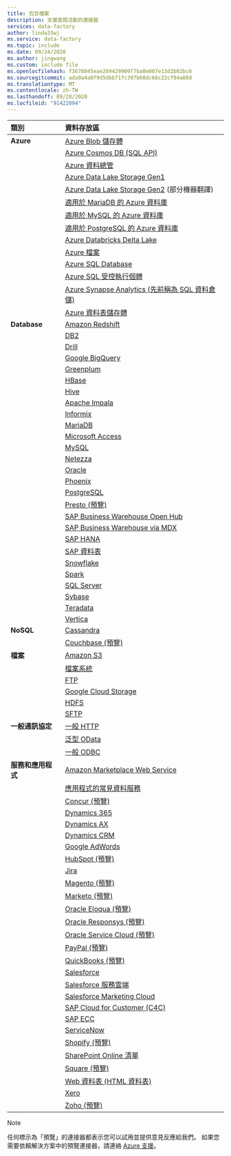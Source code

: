 ```yaml
---
title: 包含檔案
description: 支援查閱活動的連接器
services: data-factory
author: linda33wj
ms.service: data-factory
ms.topic: include
ms.date: 09/24/2020
ms.author: jingwang
ms.custom: include file
ms.openlocfilehash: f3678045eae269429909f7ba0e007e13d2b02bc6
ms.sourcegitcommit: ada9a4a0f9d5dbb71fc397b60dc66c22cf94a08d
ms.translationtype: MT
ms.contentlocale: zh-TW
ms.lasthandoff: 09/28/2020
ms.locfileid: "91422094"
---
```

| 類別 | 資料存放區 |
|:--- |:--- |
| **Azure** |[Azure Blob 儲存體](../articles/data-factory/connector-azure-blob-storage.md) |
| &nbsp; |[Azure Cosmos DB (SQL API)](../articles/data-factory/connector-azure-cosmos-db.md) |
| &nbsp; |[Azure 資料總管](../articles/data-factory/connector-azure-data-explorer.md) |
| &nbsp; |[Azure Data Lake Storage Gen1](../articles/data-factory/connector-azure-data-lake-store.md) |
| &nbsp; |[Azure Data Lake Storage Gen2](../articles/data-factory/connector-azure-data-lake-storage.md) \(部分機器翻譯\) |
| &nbsp; |[適用於 MariaDB 的 Azure 資料庫](../articles/data-factory/connector-azure-database-for-mariadb.md) |
| &nbsp; |[適用於 MySQL 的 Azure 資料庫](../articles/data-factory/connector-azure-database-for-mysql.md) |
| &nbsp; |[適用於 PostgreSQL 的 Azure 資料庫](../articles/data-factory/connector-azure-database-for-postgresql.md) |
| &nbsp; |[Azure Databricks Delta Lake](../articles/data-factory/connector-azure-databricks-delta-lake.md) |
| &nbsp; |[Azure 檔案](../articles/data-factory/connector-azure-file-storage.md) |
| &nbsp; |[Azure SQL Database](../articles/data-factory/connector-azure-sql-database.md) |
| &nbsp; |[Azure SQL 受控執行個體](../articles/azure-sql/managed-instance/sql-managed-instance-paas-overview.md) |
| &nbsp; |[Azure Synapse Analytics (先前稱為 SQL 資料倉儲)](../articles/data-factory/connector-azure-sql-data-warehouse.md) |
| &nbsp; |[Azure 資料表儲存體](../articles/data-factory/connector-azure-table-storage.md) |
| **Database** |[Amazon Redshift](../articles/data-factory/connector-amazon-redshift.md) |
| &nbsp; |[DB2](../articles/data-factory/connector-db2.md) |
| &nbsp; |[Drill](../articles/data-factory/connector-drill.md) |
| &nbsp; |[Google BigQuery](../articles/data-factory/connector-google-bigquery.md) |
| &nbsp; |[Greenplum](../articles/data-factory/connector-greenplum.md) |
| &nbsp; |[HBase](../articles/data-factory/connector-hbase.md) |
| &nbsp; |[Hive](../articles/data-factory/connector-hive.md) |
| &nbsp; |[Apache Impala](../articles/data-factory/connector-impala.md) |
| &nbsp; |[Informix](../articles/data-factory/connector-informix.md) 
| &nbsp; |[MariaDB](../articles/data-factory/connector-mariadb.md) |
| &nbsp; |[Microsoft Access](../articles/data-factory/connector-microsoft-access.md) |
| &nbsp; |[MySQL](../articles/data-factory/connector-mysql.md) |
| &nbsp; |[Netezza](../articles/data-factory/connector-netezza.md) |
| &nbsp; |[Oracle](../articles/data-factory/connector-oracle.md) |
| &nbsp; |[Phoenix](../articles/data-factory/connector-phoenix.md) |
| &nbsp; |[PostgreSQL](../articles/data-factory/connector-postgresql.md) 
| &nbsp; |[Presto (預覽)](../articles/data-factory/connector-presto.md) |
| &nbsp; |[SAP Business Warehouse Open Hub](../articles/data-factory/connector-sap-business-warehouse-open-hub.md) |
| &nbsp; |[SAP Business Warehouse via MDX](../articles/data-factory/connector-sap-business-warehouse.md) |
| &nbsp; |[SAP HANA](../articles/data-factory/connector-sap-hana.md) |
| &nbsp; |[SAP 資料表](../articles/data-factory/connector-sap-table.md) |
| &nbsp; |[Snowflake](../articles/data-factory/connector-snowflake.md) |
| &nbsp; |[Spark](../articles/data-factory/connector-spark.md) |
| &nbsp; |[SQL Server](../articles/data-factory/connector-sql-server.md) |
| &nbsp; |[Sybase](../articles/data-factory/connector-sybase.md) |
| &nbsp; |[Teradata](../articles/data-factory/connector-teradata.md) |
| &nbsp; |[Vertica](../articles/data-factory/connector-vertica.md) |
| **NoSQL** |[Cassandra](../articles/data-factory/connector-cassandra.md) |
| &nbsp; |[Couchbase (預覽)](../articles/data-factory/connector-couchbase.md) |
| **檔案** |[Amazon S3](../articles/data-factory/connector-amazon-simple-storage-service.md) |
| &nbsp; |[檔案系統](../articles/data-factory/connector-file-system.md) |
| &nbsp; |[FTP](../articles/data-factory/connector-ftp.md) |
| &nbsp; |[Google Cloud Storage](../articles/data-factory/connector-google-cloud-storage.md) |
| &nbsp; |[HDFS](../articles/data-factory/connector-hdfs.md) |
| &nbsp; |[SFTP](../articles/data-factory/connector-sftp.md) |
| **一般通訊協定** |[一般 HTTP](../articles/data-factory/connector-http.md) |
| &nbsp; |[泛型 OData](../articles/data-factory/connector-odata.md) |
| &nbsp; |[一般 ODBC](../articles/data-factory/connector-odbc.md) |
| **服務和應用程式** |[Amazon Marketplace Web Service](../articles/data-factory/connector-amazon-marketplace-web-service.md) |
| &nbsp; |[應用程式的常見資料服務](../articles/data-factory/connector-dynamics-crm-office-365.md) |
| &nbsp; |[Concur (預覽)](../articles/data-factory/connector-concur.md) |
| &nbsp; |[Dynamics 365](../articles/data-factory/connector-dynamics-crm-office-365.md) |
| &nbsp; |[Dynamics AX](../articles/data-factory/connector-dynamics-ax.md) |
| &nbsp; |[Dynamics CRM](../articles/data-factory/connector-dynamics-crm-office-365.md) |
| &nbsp; |[Google AdWords](../articles/data-factory/connector-google-adwords.md) |
| &nbsp; |[HubSpot (預覽)](../articles/data-factory/connector-hubspot.md) |
| &nbsp; |[Jira](../articles/data-factory/connector-jira.md) |
| &nbsp; |[Magento (預覽)](../articles/data-factory/connector-magento.md) |
| &nbsp; |[Marketo (預覽)](../articles/data-factory/connector-marketo.md) |
| &nbsp; |[Oracle Eloqua (預覽)](../articles/data-factory/connector-oracle-eloqua.md) |
| &nbsp; |[Oracle Responsys (預覽)](../articles/data-factory/connector-oracle-responsys.md) |
| &nbsp; |[Oracle Service Cloud (預覽)](../articles/data-factory/connector-oracle-service-cloud.md) |
| &nbsp; |[PayPal (預覽)](../articles/data-factory/connector-paypal.md) |
| &nbsp; |[QuickBooks (預覽)](../articles/data-factory/connector-quickbooks.md) |
| &nbsp; |[Salesforce](../articles/data-factory/connector-salesforce.md) |
| &nbsp; |[Salesforce 服務雲端](../articles/data-factory/connector-salesforce-service-cloud.md) |
| &nbsp; |[Salesforce Marketing Cloud](../articles/data-factory/connector-salesforce-marketing-cloud.md) |
| &nbsp; |[SAP Cloud for Customer (C4C)](../articles/data-factory/connector-sap-cloud-for-customer.md) |
| &nbsp; |[SAP ECC](../articles/data-factory/connector-sap-ecc.md) |
| &nbsp; |[ServiceNow](../articles/data-factory/connector-servicenow.md) |
| &nbsp; |[Shopify (預覽)](../articles/data-factory/connector-shopify.md) |
| &nbsp; |[SharePoint Online 清單](../articles/data-factory/connector-sharepoint-online-list.md) |
| &nbsp; |[Square (預覽)](../articles/data-factory/connector-square.md) |
| &nbsp; |[Web 資料表 (HTML 資料表)](../articles/data-factory/connector-web-table.md) 
| &nbsp; |[Xero](../articles/data-factory/connector-xero.md) |
| &nbsp; |[Zoho (預覽)](../articles/data-factory/connector-zoho.md) |

> [!NOTE]
> 任何標示為「預覽」的連接器都表示您可以試用並提供意見反應給我們。 如果您需要依賴解決方案中的預覽連接器，請連絡 [Azure 支援](https://azure.microsoft.com/support/)。
